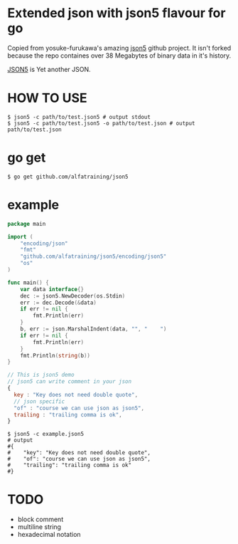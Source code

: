 Extended json with json5 flavour for go
================

Copied from yosuke-furukawa's amazing [json5](https://github.com/yosuke-furukawa/json5) github project.
It isn't forked because the repo containes over 38 Megabytes of binary data in it's history.

[JSON5](https://github.com/aseemk/json5) is Yet another JSON.

# HOW TO USE

```
$ json5 -c path/to/test.json5 # output stdout
$ json5 -c path/to/test.json5 -o path/to/test.json # output path/to/test.json
```

# go get
```
$ go get github.com/alfatraining/json5
```

# example

```go
package main

import (
	"encoding/json"
	"fmt"
	"github.com/alfatraining/json5/encoding/json5"
	"os"
)

func main() {
	var data interface{}
	dec := json5.NewDecoder(os.Stdin)
	err := dec.Decode(&data)
	if err != nil {
		fmt.Println(err)
	}
	b, err := json.MarshalIndent(data, "", "    ")
	if err != nil {
		fmt.Println(err)
	}
	fmt.Println(string(b))
}
```

```js
// This is json5 demo
// json5 can write comment in your json
{
  key : "Key does not need double quote",
  // json specific
  "of" : "course we can use json as json5",
  trailing : "trailing comma is ok",
}
```

```
$ json5 -c example.json5
# output
#{
#    "key": "Key does not need double quote",
#    "of": "course we can use json as json5",
#    "trailing": "trailing comma is ok"
#}
```

# TODO
- block comment
- multiline string
- hexadecimal notation



